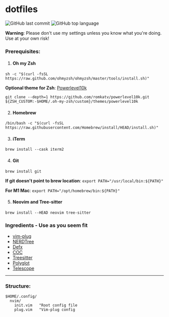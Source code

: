 # dotfiles
![GitHub last commit](https://img.shields.io/github/last-commit/wesknerd/dotfiles)
![GitHub top language](https://img.shields.io/github/languages/top/wesknerd/dotfiles)

**Warning**: Please don't use my settings unless you know what you're doing. Use at your own risk!

### Prerequisites:

1. #### Oh my Zsh
```shell
sh -c "$(curl -fsSL https://raw.github.com/ohmyzsh/ohmyzsh/master/tools/install.sh)"
```
**Optional theme for Zsh**: [Powerlevel10k](https://github.com/romkatv/powerlevel10k#installation)
```shell
git clone --depth=1 https://github.com/romkatv/powerlevel10k.git ${ZSH_CUSTOM:-$HOME/.oh-my-zsh/custom}/themes/powerlevel10k
```

2. #### Homebrew
```shell
/bin/bash -c "$(curl -fsSL https://raw.githubusercontent.com/Homebrew/install/HEAD/install.sh)"
```

3. #### iTerm
```shell
brew install --cask iterm2
```

4. #### Git
```shell	
brew install git
```
**If git doesn't point to brew location**: ```export PATH="/usr/local/bin:${PATH}"```


**For M1 Mac**: ```export PATH="/opt/homebrew/bin:${PATH}"```

5. #### Neovim and Tree-sitter
```shell
brew install --HEAD neovim tree-sitter
```

### Ingredients - Use as you seem fit

- [vim-plug](https://github.com/junegunn/vim-plug)
- [NERDTree](https://github.com/preservim/nerdtree)
- [Defx](https://github.com/Shougo/defx.nvim)
- [COC](https://github.com/neoclide/coc.nvim)
- [Treesitter](https://github.com/nvim-treesitter/nvim-treesitter)
- [Polyglot](https://github.com/sheerun/vim-polyglot)
- [Telescope](https://github.com/nvim-telescope/telescope.nvim)

----
### Structure:
```vim
$HOME/.config/
  nvim/
    init.vim   "Root config file
    plug.vim   "Vim-plug config
```

